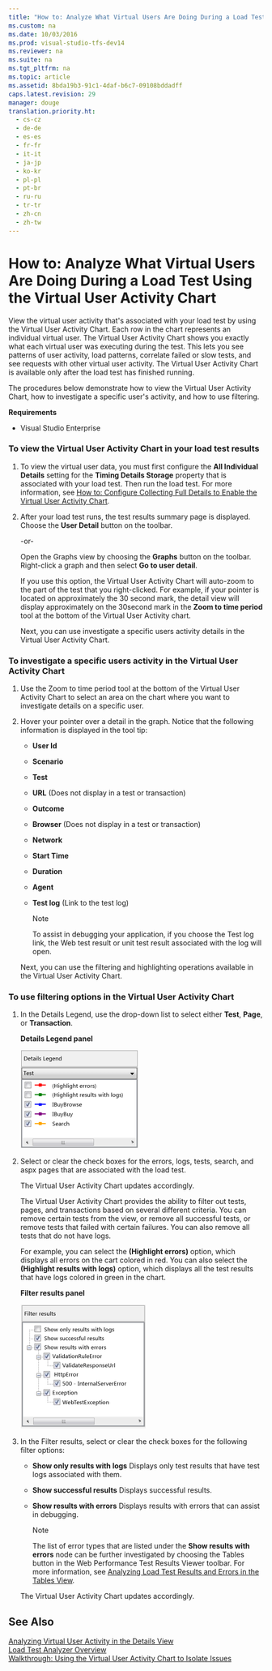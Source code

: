 ```yaml
---
title: "How to: Analyze What Virtual Users Are Doing During a Load Test Using the Virtual User Activity Chart"
ms.custom: na
ms.date: 10/03/2016
ms.prod: visual-studio-tfs-dev14
ms.reviewer: na
ms.suite: na
ms.tgt_pltfrm: na
ms.topic: article
ms.assetid: 8bda19b3-91c1-4daf-b6c7-09108bddadff
caps.latest.revision: 29
manager: douge
translation.priority.ht: 
  - cs-cz
  - de-de
  - es-es
  - fr-fr
  - it-it
  - ja-jp
  - ko-kr
  - pl-pl
  - pt-br
  - ru-ru
  - tr-tr
  - zh-cn
  - zh-tw
---
```

# How to: Analyze What Virtual Users Are Doing During a Load Test Using the Virtual User Activity Chart
View the virtual user activity that's associated with your load test by using the Virtual User Activity Chart. Each row in the chart represents an individual virtual user. The Virtual User Activity Chart shows you exactly what each virtual user was executing during the test. This lets you see patterns of user activity, load patterns, correlate failed or slow tests, and see requests with other virtual user activity. The Virtual User Activity Chart is available only after the load test has finished running.  
  
 The procedures below demonstrate how to view the Virtual User Activity Chart, how to investigate a specific user's activity, and how to use filtering.  
  
 **Requirements**  
  
-   Visual Studio Enterprise  
  
### To view the Virtual User Activity Chart in your load test results  
  
1.  To view the virtual user data, you must first configure the **All Individual Details** setting for the **Timing Details Storage** property that is associated with your load test. Then run the load test. For more information, see [How to: Configure Collecting Full Details to Enable the Virtual User Activity Chart](../dv_TeamTestALM/How-to--Configure-Load-Tests-to-Collect-Full-Details-to-Enable-Virtual-User-Activity-in-Test-Results.md).  
  
2.  After your load test runs, the test results summary page is displayed. Choose the **User Detail** button on the toolbar.  
  
     -or-  
  
     Open the Graphs view by choosing the **Graphs** button on the toolbar. Right-click a graph and then select **Go to user detail**.  
  
     If you use this option, the Virtual User Activity Chart will auto-zoom to the part of the test that you right-clicked. For example, if your pointer is located on approximately the 30 second mark, the detail view will display approximately on the 30second mark in the **Zoom to time period** tool at the bottom of the Virtual User Activity chart.  
  
     Next, you can use investigate a specific users activity details in the Virtual User Activity Chart.  
  
### To investigate a specific users activity in the Virtual User Activity Chart  
  
1.  Use the Zoom to time period tool at the bottom of the Virtual User Activity Chart to select an area on the chart where you want to investigate details on a specific user.  
  
2.  Hover your pointer over a detail in the graph. Notice that the following information is displayed in the tool tip:  
  
    -   **User Id**  
  
    -   **Scenario**  
  
    -   **Test**  
  
    -   **URL** (Does not display in a test or transaction)  
  
    -   **Outcome**  
  
    -   **Browser** (Does not display in a test or transaction)  
  
    -   **Network**  
  
    -   **Start Time**  
  
    -   **Duration**  
  
    -   **Agent**  
  
    -   **Test log** (Link to the test log)  
  
        > [!NOTE]
        >  To assist in debugging your application, if you choose the Test log link, the Web test result or unit test result associated with the log will open.  
  
     Next, you can use the filtering and highlighting operations available in the Virtual User Activity Chart.  
  
### To use filtering options in the Virtual User Activity Chart  
  
1.  In the Details Legend, use the drop-down list to select either **Test**, **Page**, or **Transaction**.  
  
     **Details Legend panel**  
  
     ![Details legend panel](../dv_TeamTestALM/media/LTest_DetailsLegend.png "LTest_DetailsLegend")  
  
2.  Select or clear the check boxes for the errors, logs, tests, search, and aspx pages that are associated with the load test.  
  
     The Virtual User Activity Chart updates accordingly.  
  
     The Virtual User Activity Chart provides the ability to filter out tests, pages, and transactions based on several different criteria. You can remove certain tests from the view, or remove all successful tests, or remove tests that failed with certain failures. You can also remove all tests that do not have logs.  
  
     For example, you can select the **(Highlight errors)** option, which displays all errors on the cart colored in red. You can also select the **(Highlight results with logs)** option, which displays all the test results that have logs colored in green in the chart.  
  
     **Filter results panel**  
  
     ![Filter results panel](../dv_TeamTestALM/media/LTest_FilterResults.png "LTest_FilterResults")  
  
3.  In the Filter results, select or clear the check boxes for the following filter options:  
  
    -   **Show only results with logs** Displays only test results that have test logs associated with them.  
  
    -   **Show successful results** Displays successful results.  
  
    -   **Show results with errors** Displays results with errors that can assist in debugging.  
  
        > [!NOTE]
        >  The list of error types that are listed under the **Show results with errors** node can be further investigated by choosing the Tables button in the Web Performance Test Results Viewer toolbar. For more information, see [Analyzing Load Test Results and Errors in the Tables View](../dv_TeamTestALM/Analyzing-Load-Test-Results-and-Errors-in-the-Tables-View-of-the-Load-Test-Analyzer.md).  
  
     The Virtual User Activity Chart updates accordingly.  
  
## See Also  
 [Analyzing Virtual User Activity in the Details View](../dv_TeamTestALM/Analyzing-Load-Test-Virtual-User-Activity-in-the-Details-View-of-the-Load-Test-Analyzer.md)   
 [Load Test Analyzer Overview](../dv_TeamTestALM/Load-Test-Analyzer-Overview.md)   
 [Walkthrough: Using the Virtual User Activity Chart to Isolate Issues](../dv_TeamTestALM/Walkthrough--Using-the-Virtual-User-Activity-Chart-to-Isolate-Issues.md)